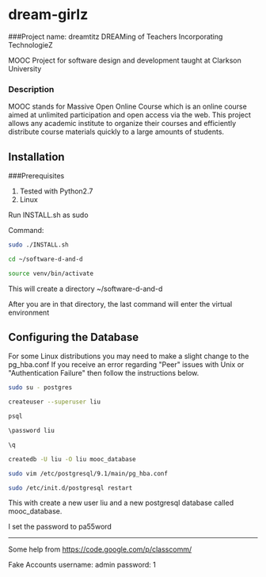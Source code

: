 dream-girlz
===========

###Project name: dreamtitz
DREAMing of Teachers Incorporating TechnologieZ

MOOC Project for software design and development taught at Clarkson University

### Description
MOOC stands for Massive Open Online Course which is an online course aimed at unlimited participation and open access via the web. This project allows any academic institute to organize their courses and efficiently distribute course materials quickly to a large amounts of students. 


Installation
----

###Prerequisites
1. Tested with Python2.7
2. Linux 

Run INSTALL.sh as sudo

Command:

```bash
sudo ./INSTALL.sh

cd ~/software-d-and-d

source venv/bin/activate
```

This will create a directory ~/software-d-and-d

After you are in that directory, the last command will enter the virtual environment

Configuring the Database
----
For some Linux distributions you may need to make a slight change to the pg_hba.conf
If you receive an error regarding "Peer" issues with Unix or "Authentication Failure" then follow the instructions below.


```bash
sudo su - postgres

createuser --superuser liu

psql

\password liu

\q

createdb -U liu -O liu mooc_database

sudo vim /etc/postgresql/9.1/main/pg_hba.conf 

sudo /etc/init.d/postgresql restart
```

This with create a new user liu and a new postgresql database called mooc_database.

I set the password to pa55word


---

Some help from https://code.google.com/p/classcomm/

Fake Accounts
username: admin
password: 1 
